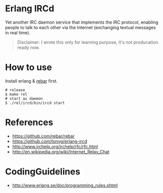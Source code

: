 Erlang IRCd
==========

Yet another IRC daemon service that implements the IRC protocol, enabling people to talk to each other via the Internet (exchanging textual messages in real time).

> Disclaimer: I wrote this only for learning purpose, it's not producation ready now.

How to use
==========

Install erlang & [rebar](https://github.com/rebar/rebar) first.
    
    # release
    $ make rel
    # start as daemon
    $ ./rel/ircd/bin/ircd start

References
==========

- https://github.com/rebar/rebar
- https://github.com/tonyg/erlang-ircd
- http://www.irchelp.org/irchelp/rfc/rfc.html
- http://en.wikipedia.org/wiki/Internet_Relay_Chat


CodingGuidelines
================

-  http://www.erlang.se/doc/programming_rules.shtml
